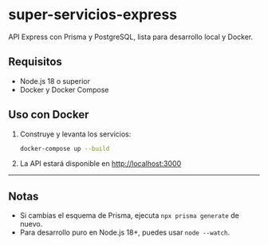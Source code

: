 # super-servicios-express

API Express con Prisma y PostgreSQL, lista para desarrollo local y Docker.

## Requisitos

- Node.js 18 o superior
- Docker y Docker Compose

## Uso con Docker 

1. Construye y levanta los servicios:
   ```sh
   docker-compose up --build
   ```

2. La API estará disponible en [http://localhost:3000](http://localhost:3000)

---

## Notas

- Si cambias el esquema de Prisma, ejecuta `npx prisma generate` de nuevo.
- Para desarrollo puro en Node.js 18+, puedes usar `node --watch`.

